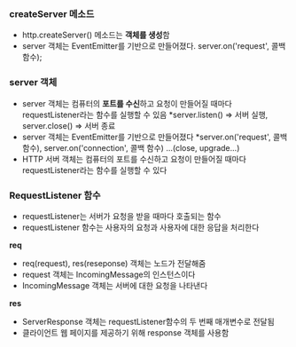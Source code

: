 ### createServer 메소드

- http.createServer() 메소드는 **객체를 생성**함
- server 객체는 EventEmitter를 기반으로 만들어졌다. server.on('request', 콜백함수);

### server 객체

- server 객체는 컴퓨터의 **포트를 수신**하고 요청이 만들어질 때마다 requestListener라는 함수를 실행할 수 있음
  \*server.listen() => 서버 실행, server.close() => 서버 종료
- server 객체는 EventEmitter를 기반으로 만들어졌다
  \*server.on('request', 콜백 함수), server.on('connection', 콜백 함수) ...(close, upgrade...)
- HTTP 서버 객체는 컴퓨터의 포트를 수신하고 요청이 만들어질 때마다 requestListener라는 함수를 실행할 수 있다

### RequestListener 함수

- requestListener는 서버가 요청을 받을 때마다 호출되는 함수
- requestListener 함수는 사용자의 요청과 사용자에 대한 응답을 처리한다

**req**

- req(request), res(reseponse) 객체는 노드가 전달해줌
- request 객체는 IncomingMessage의 인스턴스이다
- IncomingMessage 객체는 서버에 대한 요청을 나타낸다

**res**

- ServerResponse 객체는 requestListener함수의 두 번째 매개변수로 전달됨
- 클라이언트 웹 페이지를 제공하기 위해 response 객체를 사용함
